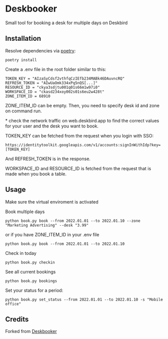 # Deskbooker

Small tool for booking a desk for multiple days on Deskbird

## Installation

Resolve dependencies via [poetry](https://python-poetry.org/):

```console
poetry install
```

Create a .env file in the root folder similar to this:

```
TOKEN_KEY = "AIzaSyCdsf2vthfqCzIEfb234MABk46DAuvncRQ"
REFRESH_TOKEN = "AIwUaOmk334xPq5nQS[...]"
RESOURCE_ID = "ckya3sdjtu001q01s66m1w97i0"
WORKSPACE_ID = "ckasd234xoy002s01s6eu2w428t"
ZONE_ITEM_ID = 68910
```
ZONE_ITEM_ID can be empty. Then, you need to specify desk id and zone on command run.  

\* check the network traffic on web.deskbird.app to find the correct values for your user and the desk you want to book.

TOKEN_KEY can be fetched from the request when you login with SSO:
```
https://identitytoolkit.googleapis.com/v1/accounts:signInWithIdp?key=[TOKEN_KEY]
```

And REFRESH_TOKEN is in the response.

WORKSPACE_ID and RESOURCE_ID is fetched from the request that is made when you book a table.

## Usage

Make sure the virtual enviroment is activated

Book multiple days
```console
python book.py book --from 2022.01.01 --to 2022.01.10 --zone "Marketing Advertising" --desk "3.99"
```

or if you have ZONE_ITEM_ID in your .env file

```console
python book.py book --from 2022.01.01 --to 2022.01.10
```

Check in today
```console
python book.py checkin
```

See all current bookings
```console
python book.py bookings
```

Set your status for a period:
```console
python book.py set_status --from 2022.01.01 --to 2022.01.10 -s "Mobile office"
```

## Credits 
Forked from [Deskbooker](https://github.com/tobiasknudsen/deskbooker)